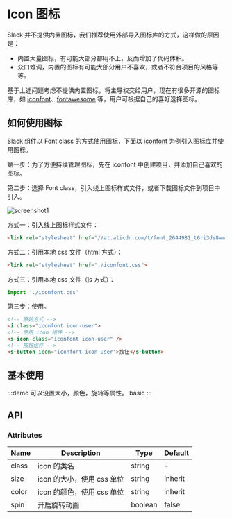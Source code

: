 # Icon 图标

Slack 并不提供内置图标，我们推荐使用外部导入图标库的方式，这样做的原因是：

- 内置大量图标，有可能大部分都用不上，反而增加了代码体积。
- 众口难调，内置的图标有可能大部分用户不喜欢，或者不符合项目的风格等等。

基于上述问题考虑不提供内置图标，将主导权交给用户，现在有很多开源的图标库，如 [iconfont](https://www.iconfont.cn/)、[fontawesome](http://www.fontawesome.com.cn/) 等，用户可根据自己的喜好选择图标。

## 如何使用图标

Slack 组件以 Font class 的方式使用图标，下面以 [iconfont](https://www.iconfont.cn/) 为例引入图标库并使用图标。

第一步：为了方便持续管理图标，先在 iconfont 中创建项目，并添加自己喜欢的图标。

第二步：选择 Font class，引入线上图标样式文件，或者下载图标文件到项目中引入。

![screenshot1](/assets/images/screenshot1.png)

方式一：引入线上图标样式文件：

```html
<link rel="stylesheet" href="//at.alicdn.com/t/font_2644981_t6ri3ds8wm.css">
```

方式二：引用本地 css 文件（html 方式）：

```html
<link rel="stylesheet" href="./iconfont.css">
```

方式三：引用本地 css 文件（js 方式）：

```js
import './iconfont.css'
```

第三步：使用。

```html
<!-- 原始方式 -->
<i class="iconfont icon-user">
<!-- 使用 icon 组件 -->
<s-icon class="iconfont icon-user" />
<!-- 按钮组件 -->
<s-button icon="iconfont icon-user">按钮</s-button>
```

## 基本使用

:::demo 可以设置大小，颜色，旋转等属性。
basic
:::

## API

### Attributes

| Name | Description | Type | Default |
| ---- | ----------- | ---- | ------- |
| class | icon 的类名 | string | - |
| size | icon 的大小，使用 css 单位 | string | inherit |
| color | icon 的颜色，使用 css 单位 | string | inherit |
| spin | 开启旋转动画 | boolean | false |
